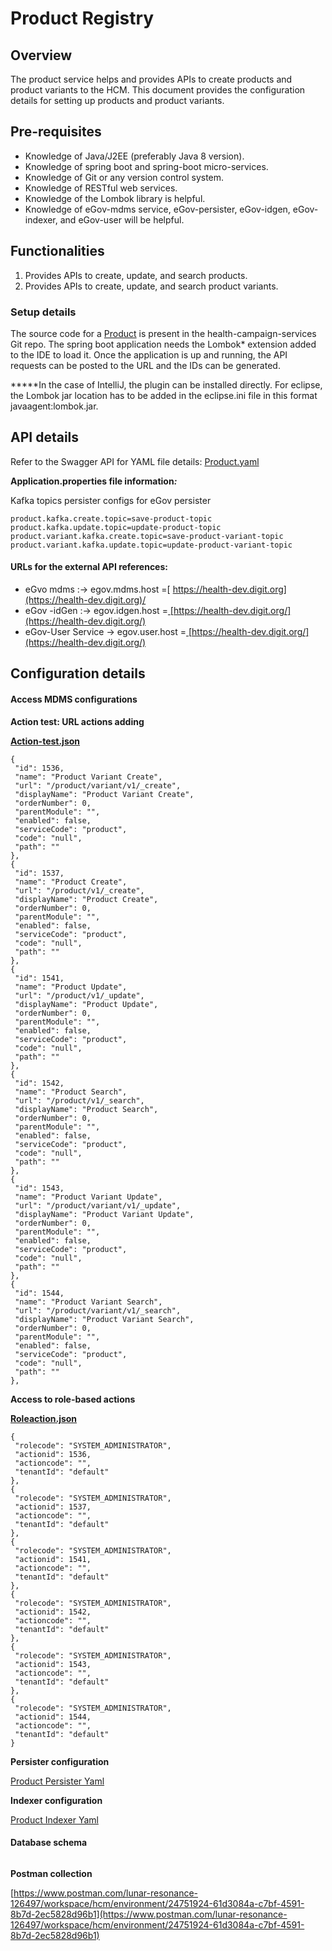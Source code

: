 # Product Registry

## Overview

The product service helps and provides APIs to create products and product variants to the HCM. This document provides the configuration details for setting up products and product variants.

## Pre-requisites

* Knowledge of Java/J2EE (preferably Java 8 version).
* Knowledge of spring boot and spring-boot micro-services.
* Knowledge of Git or any version control system.
* Knowledge of RESTful web services.
* Knowledge of the Lombok library is helpful.
* Knowledge of eGov-mdms service, eGov-persister, eGov-idgen, eGov-indexer, and eGov-user will be helpful.

## Functionalities

1. Provides APIs to create, update, and search products.
2. Provides APIs to create, update, and search product variants.

### Setup details

The source code for a [Product](https://github.com/egovernments/health-campaign-services/tree/v1.1.0/health-services/product) is present in the health-campaign-services Git repo. The spring boot application needs the Lombok\* extension added to the IDE to load it. Once the application is up and running, the API requests can be posted to the URL and the IDs can be generated.

**\***In the case of IntelliJ, the plugin can be installed directly. For eclipse, the Lombok jar location has to be added in the eclipse.ini file in this format javaagent:lombok.jar.

## API details

Refer to the Swagger API for YAML file details: [Product.yaml](https://github.com/egovernments/health-campaign-services/blob/v1.1.0/docs/health-api-specs/contracts/registries/product.yml)

**Application.properties file information**_**:**_

Kafka topics persister configs for eGov persister

```
product.kafka.create.topic=save-product-topic
product.kafka.update.topic=update-product-topic
product.variant.kafka.create.topic=save-product-variant-topic
product.variant.kafka.update.topic=update-product-variant-topic

```

#### URLs for the external API references:

* eGvo mdms :-> egov.mdms.host =[ https://health-dev.digit.org](https://health-dev.digit.org)/
* eGov -idGen :-> egov.idgen.host =[ ](https://health-dev.digit.org)[https://health-dev.digit.org/](https://health-dev.digit.org/)
* eGov-User Service -> egov.user.host =[ ](https://health-dev.digit.org)[https://health-dev.digit.org/](https://health-dev.digit.org/)

## Configuration details

#### Access MDMS configurations

**Action test: URL actions adding**

[**Action-test.json**](https://github.com/egovernments/health-campaign-mdms/blob/v1.1.0/data/default/ACCESSCONTROL-ACTIONS-TEST/actions-test.json)

```
{
 "id": 1536,
 "name": "Product Variant Create",
 "url": "/product/variant/v1/_create",
 "displayName": "Product Variant Create",
 "orderNumber": 0,
 "parentModule": "",
 "enabled": false,
 "serviceCode": "product",
 "code": "null",
 "path": ""
},
{
 "id": 1537,
 "name": "Product Create",
 "url": "/product/v1/_create",
 "displayName": "Product Create",
 "orderNumber": 0,
 "parentModule": "",
 "enabled": false,
 "serviceCode": "product",
 "code": "null",
 "path": ""
},
{
 "id": 1541,
 "name": "Product Update",
 "url": "/product/v1/_update",
 "displayName": "Product Update",
 "orderNumber": 0,
 "parentModule": "",
 "enabled": false,
 "serviceCode": "product",
 "code": "null",
 "path": ""
},
{
 "id": 1542,
 "name": "Product Search",
 "url": "/product/v1/_search",
 "displayName": "Product Search",
 "orderNumber": 0,
 "parentModule": "",
 "enabled": false,
 "serviceCode": "product",
 "code": "null",
 "path": ""
},
{
 "id": 1543,
 "name": "Product Variant Update",
 "url": "/product/variant/v1/_update",
 "displayName": "Product Variant Update",
 "orderNumber": 0,
 "parentModule": "",
 "enabled": false,
 "serviceCode": "product",
 "code": "null",
 "path": ""
},
{
 "id": 1544,
 "name": "Product Variant Search",
 "url": "/product/variant/v1/_search",
 "displayName": "Product Variant Search",
 "orderNumber": 0,
 "parentModule": "",
 "enabled": false,
 "serviceCode": "product",
 "code": "null",
 "path": ""
},

```

**Access to role-based actions**

[**Roleaction.json**](https://github.com/egovernments/health-campaign-mdms/blob/v1.1.0/data/default/ACCESSCONTROL-ROLEACTIONS/roleactions.json)

```
{
 "rolecode": "SYSTEM_ADMINISTRATOR",
 "actionid": 1536,
 "actioncode": "",
 "tenantId": "default"
},
{
 "rolecode": "SYSTEM_ADMINISTRATOR",
 "actionid": 1537,
 "actioncode": "",
 "tenantId": "default"
},
{
 "rolecode": "SYSTEM_ADMINISTRATOR",
 "actionid": 1541,
 "actioncode": "",
 "tenantId": "default"
},
{
 "rolecode": "SYSTEM_ADMINISTRATOR",
 "actionid": 1542,
 "actioncode": "",
 "tenantId": "default"
},
{
 "rolecode": "SYSTEM_ADMINISTRATOR",
 "actionid": 1543,
 "actioncode": "",
 "tenantId": "default"
},
{
 "rolecode": "SYSTEM_ADMINISTRATOR",
 "actionid": 1544,
 "actioncode": "",
 "tenantId": "default"
}
```

**Persister configuration**

[Product Persister Yaml](https://github.com/egovernments/health-campaign-config/blob/v1.1.0/egov-persister/product-persister.yml)

**Indexer configuration**

[Product Indexer Yaml](https://github.com/egovernments/health-campaign-config/blob/v1.1.0/egov-indexer/product-indexer.yml)

#### Database schema

<figure><img src="https://lh6.googleusercontent.com/ON9ysxqa544TPaFSB9Ewhh0q72Wmy6vdaJFH0M2jBVPHeJj-blWUu14V9H0LBsDFg-AqeyGhDwICPxlmFaD8908ldxaqWccVMKuiVf0tO7Y0-O0ymutx5XGkzZgByWBnZMyuNQQ0OtVSWhDaI8UNcO0" alt=""><figcaption></figcaption></figure>

**Postman collection**

[https://www.postman.com/lunar-resonance-126497/workspace/hcm/environment/24751924-61d3084a-c7bf-4591-8b7d-2ec5828d96b1](https://www.postman.com/lunar-resonance-126497/workspace/hcm/environment/24751924-61d3084a-c7bf-4591-8b7d-2ec5828d96b1)
